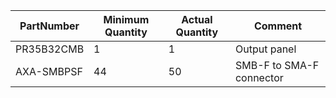 |    PartNumber|Minimum Quantity|Actual Quantity|Comment                   |
|--------------|----------------|---------------|--------------------------|
|    PR35B32CMB|               1|              1|              Output panel|
|    AXA-SMBPSF|              44|             50|  SMB-F to SMA-F connector|
